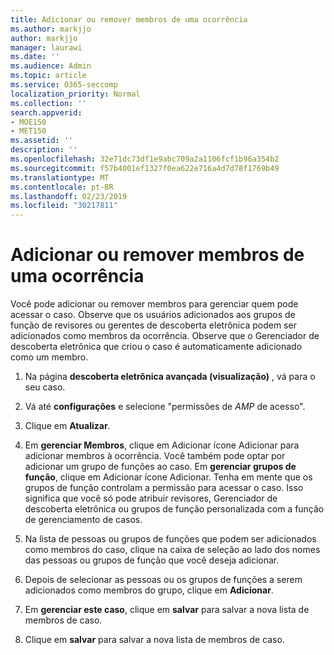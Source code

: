 ```yaml
---
title: Adicionar ou remover membros de uma ocorrência
ms.author: markjjo
author: markjjo
manager: laurawi
ms.date: ''
ms.audience: Admin
ms.topic: article
ms.service: O365-seccomp
localization_priority: Normal
ms.collection: ''
search.appverid:
- MOE150
- MET150
ms.assetid: ''
description: ''
ms.openlocfilehash: 32e71dc73df1e9abc709a2a1106fcf1b96a354b2
ms.sourcegitcommit: f57b4001ef1327f0ea622e716a4d7d78f1769b49
ms.translationtype: MT
ms.contentlocale: pt-BR
ms.lasthandoff: 02/23/2019
ms.locfileid: "30217811"
---
```

# <a name="add-or-remove-members-from-a-case"></a>Adicionar ou remover membros de uma ocorrência

Você pode adicionar ou remover membros para gerenciar quem pode acessar o caso. Observe que os usuários adicionados aos grupos de função de revisores ou gerentes de descoberta eletrônica podem ser adicionados como membros da ocorrência. Observe que o Gerenciador de descoberta eletrônica que criou o caso é automaticamente adicionado como um membro.

1. Na página **descoberta eletrônica avançada (visualização)** , vá para o seu caso.

2. Vá até **configurações** e selecione "permissões de _AMP_ de acesso".
 
3. Clique em **Atualizar**.
 
4. Em **gerenciar Membros**, clique em Adicionar ícone Adicionar para adicionar membros à ocorrência. Você também pode optar por adicionar um grupo de funções ao caso. Em **gerenciar grupos de função**, clique em Adicionar ícone Adicionar.  Tenha em mente que os grupos de função controlam a permissão para acessar o caso. Isso significa que você só pode atribuir revisores, Gerenciador de descoberta eletrônica ou grupos de função personalizada com a função de gerenciamento de casos.
 
5. Na lista de pessoas ou grupos de funções que podem ser adicionados como membros do caso, clique na caixa de seleção ao lado dos nomes das pessoas ou grupos de função que você deseja adicionar.

6. Depois de selecionar as pessoas ou os grupos de funções a serem adicionados como membros do grupo, clique em **Adicionar**.

7. Em **gerenciar este caso**, clique em **salvar** para salvar a nova lista de membros de caso.

8. Clique em **salvar** para salvar a nova lista de membros de caso.
